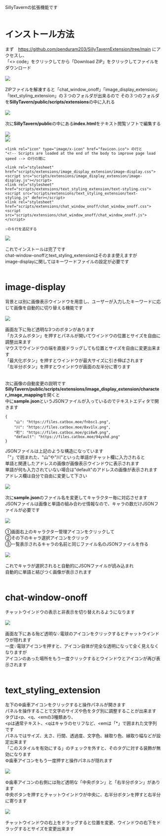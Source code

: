 SillyTavernの拡張機能です<br>
<br>
# インストール方法
まず　https://github.com/penduram203/SillyTavernExtension/tree/main
にアクセスし、<br>
「<> code」をクリックしてから「Download ZIP」をクリックしてファイルをダウンロード<br>
<br>
![](https://files.catbox.moe/0uhqi3.png)
<br>
<br>
ZIPファイルを解凍すると「chat_window_onoff」「image_display_extension」「text_styling_extension」の３つのフォルダが出来るので
その３つのフォルダを**SillyTavern/public/scripts/extensions**の中に入れる<br>
<br>
![](https://files.catbox.moe/jsw0ne.png)
<br>
<br>
次に**SillyTavern/public**の中にある**index.html**をテキスト閲覧ソフトで編集する<br>
<br>
![](https://files.catbox.moe/oaolvu.png)
<br>
![](https://files.catbox.moe/ksuyjb.png)
```
<link rel="icon" type="image/x-icon" href="favicon.ico"> の行と
"<!-- Scripts are loaded at the end of the body to improve page load speed --> の行の間に

<link rel="stylesheet" href="scripts/extensions/image_display_extension/image-display.css">
<script src="scripts/extensions/image_display_extension/image-display.js"></script>
<link rel="stylesheet" href="scripts/extensions/text_styling_extension/text-styling.css">
<script src="scripts/extensions/text_styling_extension/text-styling.js" defer></script>
<link rel="stylesheet" href="scripts/extensions/chat_window_onoff/chat_window_onoff.css">
<script src="scripts/extensions/chat_window_onoff/chat_window_onoff.js"></script>

⇧の６行を追記する
```
![](https://files.catbox.moe/cqdh2b.png)
<br>
<br>
これでインストールは完了です<br>
chat-window-onoffとtext_styling_extensionはそのまま使えますが<br>
image-displayに関してはキーワードファイルの設定が必要です<br>
<br>
# image-display
背景とは別に画像表示ウインドウを用意し、ユーザーが入力したキーワードに応じて画像を自動的に切り替える機能です<br>
<br>
![](https://files.catbox.moe/e6n5w8.png)<br>
<br>
画面左下に殆ど透明な3つのボタンがあります<br>
「カスタムボタン」を押すとパネルが開いてウインドウの位置とサイズを自由に調整出来ます<br>
マウスでウインドウの端を直接ドラッグしても位置とサイズを自由に変更出来ます<br>
「最大化ボタン」を押すとウインドウが最大サイズに引き伸ばされます<br>
「左半分ボタン」を押すとウインドウが画面の左半分に寄ります<br>
<br>
<br>
次に画像の自動変更の説明です<br>
**SillyTavern/public/scripts/extensions/image_display_extension/character_image_mapping**を開くと<br>
中に**sample.json**というJSONファイルが入っているのでテキストエディタで開きます
```
{
    "山": "https://files.catbox.moe/fnbsc1.png",
    "川": "https://files.catbox.moe/8xv1lx.png",
    "町": "https://files.catbox.moe/gci6w9.png",
    "default": "https://files.catbox.moe/94yxhd.png"
}
```
JSONファイルは上記のような構造になっています<br>
「"」で囲まれた、"山"や"川"といった単語がチャット欄に入力されると<br>
単語と関連したアドレスの画像が画像表示ウインドウに表示されます<br>
単語が何も入力されていない場合は"default"のアドレスの画像が表示されます<br>
アドレス欄は自分で自由に変更して下さい<br>
<br>
![](https://files.catbox.moe/izaf0p.png)<br>
<br>
次に**sample.json**のファイル名を変更してキャラクター毎に対応させます<br>
JSONファイルは画像と単語の組み合わせ情報なので、キャラの数だけJSONファイルが必要です<br>
<br>
![](https://files.catbox.moe/j8vxgd.png)<br>
<br>
①画面右上のキャラクター管理アイコンをクリックして<br>
②その下のキャラ選択アイコンをクリック<br>
③一覧表示されるキャラの名前と同じファイル名のJSONファイルを作る<br>
<br>
![](https://files.catbox.moe/1k72ko.png)<br>
<br>
これでキャラが選択されると自動的にJSONファイルが読み込まれ<br>
自動的に単語と結びつく画像が表示されます<br>
<br>
# chat-window-onoff<br>
チャットウインドウの表示と非表示を切り替えれるようになります<br>
<br>
![](https://files.catbox.moe/q4zf8w.png)<br>
<br>
画面左下にある殆ど透明な💡電球のアイコンをクリックするとチャットウインドウが隠れます<br>
一度💡電球アイコンを押すと、アイコン自体が完全な透明になって全く見えなくなりますが<br>
アイコンのあった場所をもう一度クリックするとウインドウとアイコンが再び表示されます<br>
<br>
# text_styling_extension<br>
左下の⚙歯車アイコンをクリックすると操作パネルが開きます<br>
パネルを操作することで文字のサイズや色をタグ別に調整することが出来ます<br>
タグは<p、<q、<emの3種類あり、
<br>
<pは通常テキスト、<qはキャラのセリフなど、<emは「*」で囲まれた文字列です<br>
パネルではサイズ、太さ、行間、透過度、文字色、縁取り色、縁取り幅などが設定出来ます<br>
「このスタイルを有効にする」のチェックを外すと、そのタグに対する装飾が無効になります<br>
⚙歯車アイコンをもう一度押すと操作パネルが隠れます<br>
<br>
![](https://files.catbox.moe/pmrh2y.png)<br>
<br>
⚙歯車アイコンの右側には殆ど透明な「中央ボタン」と「右半分ボタン」があります<br>
中央ボタンを押すとチャットウインドウが中央に、右半分ボタンを押すと右半分に寄ります<br>
<br>
![](https://files.catbox.moe/pp9lxk.png)<br>
<br>
チャットウインドウの右上をドラッグすると位置を変更、ウインドウの右下をドラッグするとサイズを変更出来ます<br>
<br>
